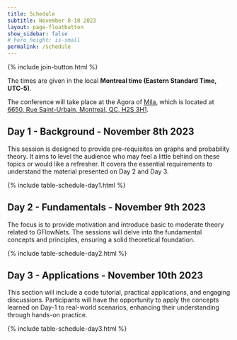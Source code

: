 ```yaml
---
title: Schedule
subtitle: November 8-10 2023
layout: page-floatbutton
show_sidebar: false
# hero_height: is-small
permalink: /schedule
---
```


{% include join-button.html %}

<!-- {% include button-light.html message="The event will also be streamed on YouTube!" link="#" %} -->

The times are given in the local **Montreal time (Eastern Standard Time, UTC-5)**.

The conference will take place at the Agora of [Mila](https://mila.quebec/), which is located at [6650, Rue Saint-Urbain, Montreal, QC, H2S 3H1](https://www.openstreetmap.org/way/222246924).

## Day 1 - Background - November 8th 2023

This session is designed to provide pre-requisites on graphs and probability theory. It aims to level the audience who may feel a little behind on these topics or would like a refresher. It covers the essential requirements to understand the material presented on Day 2 and Day 3.

{% include table-schedule-day1.html %}

## Day 2 - Fundamentals - November 9th 2023

The focus is to provide motivation and introduce basic to moderate theory related to GFlowNets. The sessions will delve into the fundamental concepts and principles, ensuring a solid theoretical foundation.

{% include table-schedule-day2.html %}

## Day 3 - Applications - November 10th 2023

This section will include a code tutorial, practical applications, and engaging discussions. Participants will have the opportunity to apply the concepts learned on Day-1 to real-world scenarios, enhancing their understanding through hands-on practice.

{% include table-schedule-day3.html %}
